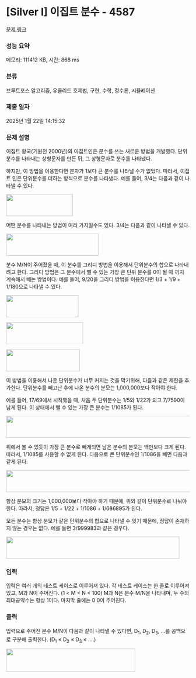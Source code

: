 # [Silver I] 이집트 분수 - 4587 

[문제 링크](https://www.acmicpc.net/problem/4587) 

### 성능 요약

메모리: 111412 KB, 시간: 868 ms

### 분류

브루트포스 알고리즘, 유클리드 호제법, 구현, 수학, 정수론, 시뮬레이션

### 제출 일자

2025년 1월 22일 14:15:32

### 문제 설명

<p>
	이집트 왕국(기원전 2000년)의 이집트인은 분수를 쓰는 새로운 방법을 개발했다. 단위분수를 나타내는 상형문자를 만든 뒤, 그 상형문자로 분수를 나타냈다.</p>

<p>
	하지만, 이 방법을 이용한다면 분자가 1보다 큰 분수를 나타낼 수가 없었다. 따라서, 이집트 인은 단위분수를 더하는 방식으로 분수를 나타냈다. 예를 들어, 3/4는 다음과 같이 나타낼 수 있다.</p>

<p>
	<img alt="" src="https://www.acmicpc.net/upload/images/34.png" style="width: 183px; height: 60px;"></p>

<p>
	어떤 분수를 나타내는 방법이 여러 가지일수도 있다. 3/4는 다음과 같이 나타낼 수 있다.</p>

<p>
	<img alt="" src="https://www.acmicpc.net/upload/images/342.png" style="width: 253px; height: 60px;"></p>

<p>
	분수 M/N이 주어졌을 때, 이 분수를 그리디 방법을 이용해서 단위분수의 합으로 나타내려고 한다. 그리디 방법은 그 분수에서 뺄 수 있는 가장 큰 단위 분수를 0이 될 때 까지 계속해서 빼는 방법이다. 예를 들어, 9/20을 그리디 방법을 이용한다면 1/3 + 1/9 + 1/180으로 나타낼 수 있다.</p>

<p>
	<img alt="" src="https://www.acmicpc.net/upload/images/9201.png" style="width: 198px; height: 60px;"></p>
<p>
	<img alt="" src="https://www.acmicpc.net/upload/images/9202.png" style="width: 211px; height: 60px;"></p>
<p>
	<img alt="" src="https://www.acmicpc.net/upload/images/9203.png" style="width: 202px; height: 60px;"></p>

<p>
	이 방법을 이용해서 나온 단위분수가 너무 커지는 것을 막기위해, 다음과 같은 제한을 추가한다. 단위분수를 빼고난 후에 나온 분수의 분모는 1,000,000보다 작아야 한다.</p>

<p>
	예를 들어, 17/69에서 시작했을 때, 처음 두 단위분수는 1/5와 1/22가 되고 7/7590이 남게 된다. 이 상태에서 뺄 수 있는 가장 큰 분수는 1/1085가 된다.</p>

<p>
	<img alt="" src="https://www.acmicpc.net/upload/images/77590.png" style="width: 582px; height: 60px;"></p>

<p>
	위에서 볼 수 있듯이 가장 큰 분수로 빼게되면 남은 분수의 분모는 백만보다 크게 된다. 따라서, 1/1085를 사용할 수 없게 된다. 다음으로 큰 단위분수인 1/1086을 빼면 다음과 같게 된다.</p>

<p>
	<img alt="" src="https://www.acmicpc.net/upload/images/775902.png" style="width: 708px; height: 60px;"></p>

<p>
	항상 분모의 크기는 1,000,000보다 작아야 하기 때문에, 위와 같이 단위분수로 나눠야 한다. 따라서, 정답은 1/5 + 1/22 + 1/1086 + 1/686895가 된다.</p>

<p>
	모든 분수는 항상 분모가 같은 단위분수의 합으로 나타낼 수 잇기 때문에, 정답이 존재하지 않는 경우는 없다. 예를 들면 3/999983과 같은 경우다.</p>

<p>
	<img alt="" src="https://www.acmicpc.net/upload/images/3999983.png" style="width: 475px; height: 60px;"></p>

### 입력 

 <p>
	입력은 여러 개의 테스트 케이스로 이루어져 있다. 각 테스트 케이스는 한 줄로 이루어져 있고, M과 N이 주어진다. (1 < M < N < 100) M과 N은 분수 M/N을 나타내며, 두 수의 최대공약수는 항상 1이다. 마지막 줄에는 0 0이 주어진다.</p>

### 출력 

 <p>
	입력으로 주어진 분수 M/N이 다음과 같이 나타낼 수 있다면, D<sub>1</sub>, D<sub>2</sub>, D<sub>3</sub>, ...를 공백으로 구분해 출력한다. (D<sub>1</sub> ≤ D<sub>2</sub> ≤ D<sub>3</sub> ≤ ....)</p>
<p>
	<img alt="" src="/upload/images/output.png" style="width: 354px; height: 63px;"></p>

